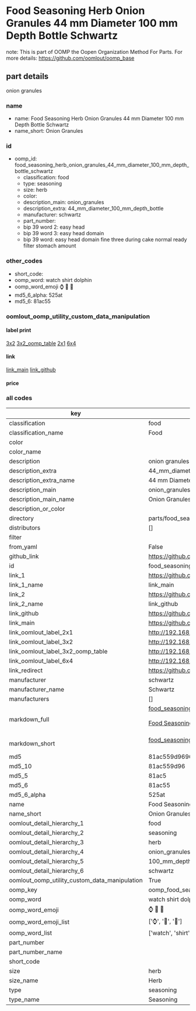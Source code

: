 # Food Seasoning Herb Onion Granules 44 mm Diameter 100 mm Depth Bottle Schwartz  

note: This is part of OOMP the Oopen Organization Method For Parts. For more details: https://github.com/oomlout/oomp_base

##  part details
  



onion granules



### name
* name: Food Seasoning Herb Onion Granules 44 mm Diameter 100 mm Depth Bottle Schwartz
* name_short: Onion Granules
### id
* oomp_id: food_seasoning_herb_onion_granules_44_mm_diameter_100_mm_depth_bottle_schwartz
  * classification: food
  * type: seasoning
  * size: herb
  * color: 
  * description_main: onion_granules
  * description_extra: 44_mm_diameter_100_mm_depth_bottle
  * manufacturer: schwartz
  * part_number: 
  * bip 39 word 2: easy head
  * bip 39 word 3: easy head domain
  * bip 39 word: easy head domain fine three during cake normal ready filter stomach amount

### other_codes
* short_code: 
* oomp_word: watch shirt dolphin
* oomp_word_emoji :watch: :shirt: :dolphin:
* md5_6_alpha: 525at
* md5_6: 81ac55






### oomlout_oomp_utility_custom_data_manipulation
#### label print
[3x2](http://192.168.1.245:1112/?label=oomp%20525at)
[3x2_oomp_table](http://192.168.1.108:1112/?label=oomp%20525at)
[2x1](http://192.168.1.242:1112/?label=oomp%20525at)
[6x4](http://192.168.1.55:1112/?label=oomp%20525at)    

#### link

[link_main](https://github.com/oomlout/oomlout_oomp_version_1_messy/tree/main/parts/food_seasoning_herb_onion_granules_44_mm_diameter_100_mm_depth_bottle_schwartz) [link_github](https://github.com/oomlout/oomlout_oomp_version_1_messy/tree/main/parts/food_seasoning_herb_onion_granules_44_mm_diameter_100_mm_depth_bottle_schwartz)                             

#### price







### all codes 
| key | value |  
| --- | --- |  
| classification | food |  
| classification_name | Food |  
| color |  |  
| color_name |  |  
| description | onion granules |  
| description_extra | 44_mm_diameter_100_mm_depth_bottle |  
| description_extra_name | 44 mm Diameter 100 mm Depth Bottle |  
| description_main | onion_granules |  
| description_main_name | Onion Granules |  
| description_or_color |   |  
| directory | parts/food_seasoning_herb_onion_granules_44_mm_diameter_100_mm_depth_bottle_schwartz |  
| distributors | [] |  
| filter |  |  
| from_yaml | False |  
| github_link | https://github.com/oomlout/oomlout_oomp_part_src/tree/main/parts/food_seasoning_herb_onion_granules_44_mm_diameter_100_mm_depth_bottle_schwartz |  
| id | food_seasoning_herb_onion_granules_44_mm_diameter_100_mm_depth_bottle_schwartz |  
| link_1 | https://github.com/oomlout/oomlout_oomp_version_1_messy/tree/main/parts/food_seasoning_herb_onion_granules_44_mm_diameter_100_mm_depth_bottle_schwartz |  
| link_1_name | link_main |  
| link_2 | https://github.com/oomlout/oomlout_oomp_version_1_messy/tree/main/parts/food_seasoning_herb_onion_granules_44_mm_diameter_100_mm_depth_bottle_schwartz |  
| link_2_name | link_github |  
| link_github | https://github.com/oomlout/oomlout_oomp_version_1_messy/tree/main/parts/food_seasoning_herb_onion_granules_44_mm_diameter_100_mm_depth_bottle_schwartz |  
| link_main | https://github.com/oomlout/oomlout_oomp_version_1_messy/tree/main/parts/food_seasoning_herb_onion_granules_44_mm_diameter_100_mm_depth_bottle_schwartz |  
| link_oomlout_label_2x1 | http://192.168.1.242:1112/?label=oomp%20525at |  
| link_oomlout_label_3x2 | http://192.168.1.245:1112/?label=oomp%20525at |  
| link_oomlout_label_3x2_oomp_table | http://192.168.1.108:1112/?label=oomp%20525at |  
| link_oomlout_label_6x4 | http://192.168.1.55:1112/?label=oomp%20525at |  
| link_redirect | https://github.com/oomlout/oomlout_oomp_version_1_messy/tree/main/parts/food_seasoning_herb_onion_granules_44_mm_diameter_100_mm_depth_bottle_schwartz |  
| manufacturer | schwartz |  
| manufacturer_name | Schwartz |  
| manufacturers | [] |  
| markdown_full | [food_seasoning_herb_onion_granules_44_mm_diameter_100_mm_depth_bottle_schwartz](none)<br>[](none)<br>[Food Seasoning Herb Onion Granules 44 Mm Diameter 100 Mm Depth Bottle Schwartz](none)<br><br> |  
| markdown_short | [food_seasoning_herb_onion_granules_44_mm_diameter_100_mm_depth_bottle_schwartz](none)<br><br> |  
| md5 | 81ac559d9696240910f0856c81da822e |  
| md5_10 | 81ac559d96 |  
| md5_5 | 81ac5 |  
| md5_6 | 81ac55 |  
| md5_6_alpha | 525at |  
| name | Food Seasoning Herb Onion Granules 44 mm Diameter 100 mm Depth Bottle Schwartz |  
| name_short | Onion Granules |  
| oomlout_detail_hierarchy_1 | food |  
| oomlout_detail_hierarchy_2 | seasoning |  
| oomlout_detail_hierarchy_3 | herb |  
| oomlout_detail_hierarchy_4 | onion_granules |  
| oomlout_detail_hierarchy_5 | 100_mm_depth |  
| oomlout_detail_hierarchy_6 | schwartz |  
| oomlout_oomp_utility_custom_data_manipulation | True |  
| oomp_key | oomp_food_seasoning_herb_onion_granules_44_mm_diameter_100_mm_depth_bottle_schwartz |  
| oomp_word | watch shirt dolphin |  
| oomp_word_emoji | :watch: :shirt: :dolphin: |  
| oomp_word_emoji_list | [':watch:', ':shirt:', ':dolphin:'] |  
| oomp_word_list | ['watch', 'shirt', 'dolphin'] |  
| part_number |  |  
| part_number_name |  |  
| short_code |  |  
| size | herb |  
| size_name | Herb |  
| type | seasoning |  
| type_name | Seasoning |  
